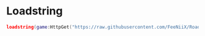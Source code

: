 # Loadstring
```Lua
loadstring(game:HttpGet("https://raw.githubusercontent.com/FeeNiiX/Road-Blocks/refs/heads/main/AutoHop.lua"))()
```